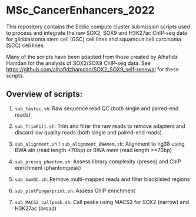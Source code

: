 # MSc_CancerEnhancers_2022
This repository contains the Eddie compute cluster submission scripts used to process and integrate the raw SOX2, SOX9 and H3K27ac ChIP-seq data for glioblastoma stem cell (GSC) cell lines and squamous cell carcinoma (SCC) cell lines.

Many of the scripts have been adapted from those created by Alhafidz Hamdan for the analysis of SOX2/SOX9 ChIP-seq data. See https://github.com/alhafidzhamdan/SOX2_SOX9_self-renewal for these scripts.

## Overview of scripts:

1. ```sub_fastqc.sh```: Raw sequence read QC (both single and paired-end reads)

2. ```sub_TrimFilt.sh```: Trim and filter the raw reads to remove adapters and discard low quality reads (both single and paired-end reads) 

3. ```sub_alignment.sh``` / ```sub_alignment_BWAmem.sh```: Alignment to hg38 using BWA aln (read length <70bp) or BWA mem (read length >=70bp)

4. ```sub_preseq_phantom.sh```: Assess library complexity (preseq) and ChIP enrichment (phantompeak)

5. ```sub_bamQC.sh```: Remove multi-mapped reads and filter blacklisted regions 

6. ```sub_plotFingerprint.sh```: Assess ChIP enrichment

7. ```sub_MACS2_callpeak.sh```: Call peaks using MACS2 for SOX2 (narrow) and H3K27ac (broad)
